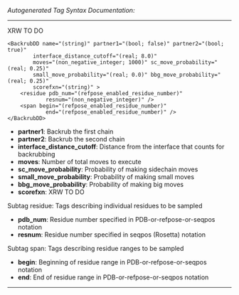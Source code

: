 _Autogenerated Tag Syntax Documentation:_

---
XRW TO DO

```
<BackrubDD name="(string)" partner1="(bool; false)" partner2="(bool; true)"
        interface_distance_cutoff="(real; 8.0)"
        moves="(non_negative_integer; 1000)" sc_move_probability="(real; 0.25)"
        small_move_probability="(real; 0.0)" bbg_move_probability="(real; 0.25)"
        scorefxn="(string)" >
    <residue pdb_num="(refpose_enabled_residue_number)"
            resnum="(non_negative_integer)" />
    <span begin="(refpose_enabled_residue_number)"
            end="(refpose_enabled_residue_number)" />
</BackrubDD>
```

-   **partner1**: Backrub the first chain
-   **partner2**: Backrub the second chain
-   **interface_distance_cutoff**: Distance from the interface that counts for backrubbing
-   **moves**: Number of total moves to execute
-   **sc_move_probability**: Probability of making sidechain moves
-   **small_move_probability**: Probability of making small moves
-   **bbg_move_probability**: Probability of making big moves
-   **scorefxn**: XRW TO DO


Subtag residue:   Tags describing individual residues to be sampled

-   **pdb_num**: Residue number specified in PDB-or-refpose-or-seqpos notation
-   **resnum**: Residue number specified in seqpos (Rosetta) notation

Subtag span:   Tags describing residue ranges to be sampled

-   **begin**: Beginning of residue range in PDB-or-refpose-or-seqpos notation
-   **end**: End of residue range in PDB-or-refpose-or-seqpos notation

---
